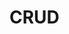# CRUD

<img src="file:///mnt/HD/Github/Social-Media-API/notes/images/crud.png" title="" alt="" data-align="center">
